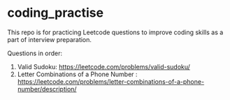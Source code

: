 # coding_practise
 This repo is for practicing Leetcode questions to improve coding skills as a part of interview preparation.


Questions in order:

1. Valid Sudoku: https://leetcode.com/problems/valid-sudoku/
2.  Letter Combinations of a Phone Number : https://leetcode.com/problems/letter-combinations-of-a-phone-number/description/
   
